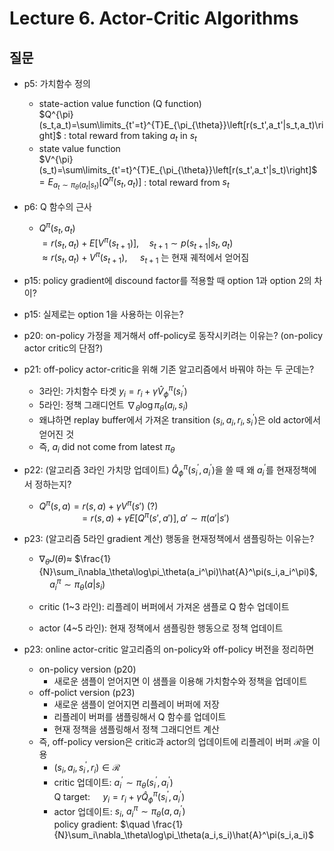 # Lecture 6. Actor-Critic Algorithms

## 질문
- p5: 가치함수 정의
  - state-action value function (Q function)    
    $Q^{\pi}(s_t,a_t)=\sum\limits_{t'=t}^{T}E_{\pi_{\theta}}\left[r(s_t',a_t'|s_t,a_t)\right]$ : total reward from taking $a_t$ in $s_t$      
  - state value function   
    $V^{\pi}(s_t)=\sum\limits_{t'=t}^{T}E_{\pi_{\theta}}\left[r(s_t',a_t'|s_t)\right]$ 
    $=E_{a_t\sim\pi_{\theta}(a_t|s_t)}\left[Q^{\pi}(s_t,a_t)\right]$ : total reward from  $s_t$   
- p6: Q 함수의 근사
  - $Q^{\pi}(s_t,a_t)$  
    $= r(s_t,a_t)+E\left[V^{\pi}(s_{t+1})\right], \quad s_{t+1}\sim p(s_{t+1}|s_t,a_t)$    
    $\approx r(s_t,a_t) + V^{\pi}(s_{t+1})$, $\quad s_{t+1}$ 는 현재 궤적에서 얻어짐
- p15: policy gradient에 discound factor를 적용할 때 option 1과 option 2의 차이?
- p15: 실제로는 option 1을 사용하는 이유는?
- p20: on-policy 가정을 제거해서 off-policy로 동작시키려는 이유는? (on-policy actor critic의 단점?)
- p21: off-policy actor-critic을 위해 기존 알고리즘에서 바꿔야 하는 두 군데는?
  - 3라인: 가치함수 타겟 $y_i=r_i+\gamma\hat{V}_{\phi}^\pi(s_i^{'})$
  - 5라인: 정책 그래디언트 $\nabla_\theta\log\pi_\theta(a_i,s_i)$
  - 왜냐하면 replay buffer에서 가져온 transition $(s_i,a_i,r_i,s_i^{'})$은 old actor에서 얻어진 것  
  - 즉, $a_i$ did not come from latest ${\pi}_{\theta}$
- p22: (알고리즘 3라인 가치망 업데이트) $\hat{Q}_{\phi}^{\pi}(s_i^{'},a_i^{'})$을 쓸 때
  왜 $a_i^{'}$를 현재정책에서 정하는지?
  - $Q^\pi(s,a)=r(s,a)+\gamma V^\pi(s')$  (?)  
    $\qquad\qquad=r(s,a)+\gamma E\left[Q^\pi(s',a')\right], a'\sim \pi(a'|s')$
- p23: (알고리즘 5라인 gradient 계산) 행동을 현재정책에서 샘플링하는 이유는?
  - $\nabla_\theta J(\theta)\approx$
    $\frac{1}{N}\sum_i\nabla_\theta\log\pi_\theta(a_i^\pi)\hat{A}^\pi(s_i,a_i^\pi)$,
    $\quad a_i^\pi\sim \pi_\theta(a|s_i)$
  - critic (1~3 라인): 리플레이 버퍼에서 가져온 샘플로 Q 함수 업데이트  
    
  - actor (4~5 라인): 현재 정책에서 샘플링한 행동으로 정책 업데이트  

- p23: online actor-critic 알고리즘의 on-policy와 off-policy 버전을 정리하면
  - on-policy version (p20)
    - 새로운 샘플이 얻어지면 이 샘플을 이용해 가치함수와 정책을 업데이트
  - off-polict version (p23)
    - 새로운 샘플이 얻어지면 리플레이 버퍼에 저장
    - 리플레이 버퍼를 샘플링해서 Q 함수를 업데이트
    - 현재 정책을 샘플링해서 정책 그래디언트 계산
  - 즉, off-policy version은 critic과 actor의 업데이트에 리플레이 버퍼 $\mathcal{R}$을 이용
      - $(s_i,a_i,s_i^{'},r_i) \in \mathcal{R}$
      - critic 업데이트: $a_i^{'}\sim\pi_\theta(s_i^{'},a_i^{'})$  
        Q target: $\quad y_i=r_i+\gamma\hat{Q} _{\phi}^{\pi}(s_i^{'},a_i^{'})$
      - actor 업데이트: $s_i$, $a_i^\pi\sim\pi_\theta(a,a_i^{'})$  
        policy gradient: $\quad \frac{1}{N}\sum_i\nabla_\theta\log\pi_\theta(a_i,s_i)\hat{A}^\pi(s_i,a_i)$  
        

   

